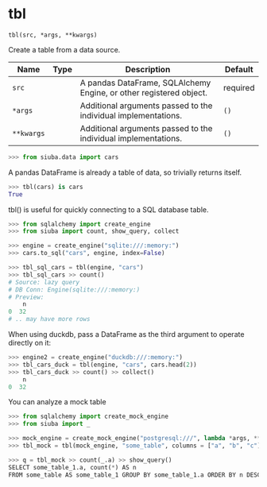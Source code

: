 # tbl

`tbl(src, *args, **kwargs)`

Create a table from a data source.

| Name       | Type   | Description                                                        | Default   |
|------------|--------|--------------------------------------------------------------------|-----------|
| `src`      |        | A pandas DataFrame, SQLAlchemy Engine, or other registered object. | required  |
| `*args`    |        | Additional arguments passed to the individual implementations.     | `()`      |
| `**kwargs` |        | Additional arguments passed to the individual implementations.     | `()`      |

```python
>>> from siuba.data import cars
```

A pandas DataFrame is already a table of data, so trivially returns itself.

```python
>>> tbl(cars) is cars
True
```

tbl() is useful for quickly connecting to a SQL database table.

```python
>>> from sqlalchemy import create_engine
>>> from siuba import count, show_query, collect
```

```python
>>> engine = create_engine("sqlite:///:memory:")
>>> cars.to_sql("cars", engine, index=False)
```

```python
>>> tbl_sql_cars = tbl(engine, "cars")
>>> tbl_sql_cars >> count()
# Source: lazy query
# DB Conn: Engine(sqlite:///:memory:)
# Preview:
    n
0  32
# .. may have more rows
```

When using duckdb, pass a DataFrame as the third argument to operate directly on it:

```python
>>> engine2 = create_engine("duckdb:///:memory:")
>>> tbl_cars_duck = tbl(engine, "cars", cars.head(2)) 
>>> tbl_cars_duck >> count() >> collect()
    n
0  32
```

You can analyze a mock table

```python
>>> from sqlalchemy import create_mock_engine
>>> from siuba import _
```

```python
>>> mock_engine = create_mock_engine("postgresql:///", lambda *args, **kwargs: None)
>>> tbl_mock = tbl(mock_engine, "some_table", columns = ["a", "b", "c"])
```

```python
>>> q = tbl_mock >> count(_.a) >> show_query()
SELECT some_table_1.a, count(*) AS n
FROM some_table AS some_table_1 GROUP BY some_table_1.a ORDER BY n DESC
```